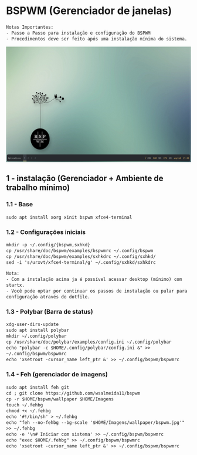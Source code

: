 # BSPWM (Gerenciador de janelas)
```
Notas Importantes:
- Passo a Passo para instalação e configuração do BSPWM 
- Procedimentos deve ser feito após uma instalação mínima do sistema.
```
<img src = "screenshots/captura_1.png">

## 1 - instalação (Gerenciador + Ambiente de trabalho mínimo)

### 1.1 - Base
```
sudo apt install xorg xinit bspwm xfce4-terminal
```
### 1.2 - Configurações iniciais
```
mkdir -p ~/.config/{bspwm,sxhkd}
cp /usr/share/doc/bspwm/examples/bspwmrc ~/.config/bspwm
cp /usr/share/doc/bspwm/examples/sxhkdrc ~/.config/sxhkd/
sed -i 's/urxvt/xfce4-terminal/g' ~/.config/sxhkd/sxhkdrc
```
```
Nota:
- Com a instalação acima ja é possível acessar desktop (mínimo) com startx.
- Você pode optar por continuar os passos de instalação ou pular para configuração através do dotfile.                                        
```
### 1.3 - Polybar (Barra de status)
```
xdg-user-dirs-update
sudo apt install polybar
mkdir ~/.config/polybar
cp /usr/share/doc/polybar/examples/config.ini ~/.config/polybar
echo "polybar -c $HOME/.config/polybar/config.ini &" >> ~/.config/bspwm/bspwmrc
echo 'xsetroot -cursor_name left_ptr &' >> ~/.config/bspwm/bspwmrc
```

### 1.4 - Feh (gerenciador de imagens)
```
sudo apt install feh git
cd ; git clone https://github.com/wsalmeida11/bspwm
cp -r $HOME/bspwm/wallpaper $HOME/Imagens
touch ~/.fehbg
chmod +x ~/.fehbg
echo '#!/bin/sh' > ~/.fehbg
echo "feh --no-fehbg --bg-scale '$HOME/Imagens/wallpaper/bspwm.jpg'" >> ~/.fehbg
echo -e '\n# Iniciar com sistema' >> ~/.config/bspwm/bspwmrc
echo "exec $HOME/.fehbg" >> ~/.config/bspwm/bspwmrc
echo 'xsetroot -cursor_name left_ptr &' >> ~/.config/bspwm/bspwmrc
```




